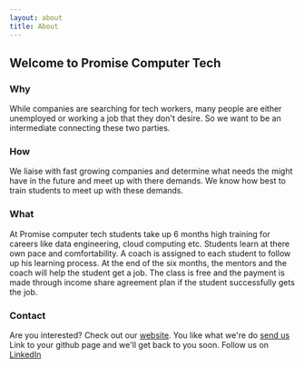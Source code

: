 ```yaml
---
layout: about
title: About
---
```


## Welcome to Promise Computer Tech

### Why

While companies are searching for tech workers, many people are either unemployed or working a job that they don't desire. So we want to be an intermediate connecting these two parties.

### How

We liaise with fast growing companies and determine what needs the might have in the future and meet up with there demands. We know how best to train students to meet up with these demands. 

### What

At Promise computer tech students take up 6 months high training for careers like data engineering, cloud computing etc. Students learn at there own pace and comfortability. A coach is assigned to each student to follow up his learning process.
At the end of the six months, the mentors and the coach will help the student get a job. The class is free and the payment is made through income share agreement plan if the student successfully gets the job.


### Contact 

Are you interested? Check out our [website](http://ezipro.github.io). You like what we're do [send us](https://github.com/ezipro/ezipro.github.io)
Link to your github page and we'll get back to you soon. Follow us on [LinkedIn](https://www.linkedin.com/public-profile)
